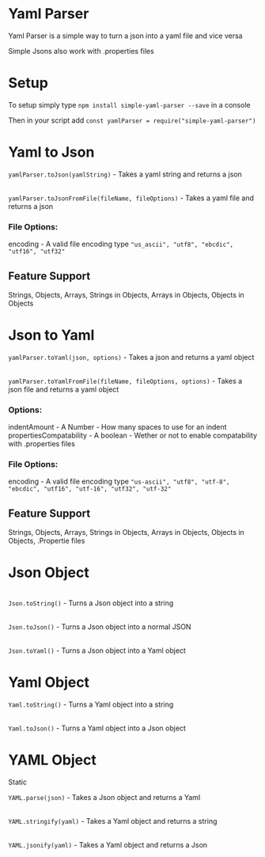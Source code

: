 # Yaml Parser

Yaml Parser is a simple way to turn a json into a yaml file and vice versa

Simple Jsons also work with .properties files



# Setup

To setup simply type `npm install simple-yaml-parser --save` in a console

Then in your script add `const yamlParser = require("simple-yaml-parser")`



# Yaml to Json

`yamlParser.toJson(yamlString)` - Takes a yaml string and returns a json

\
`yamlParser.toJsonFromFile(fileName, fileOptions)` - Takes a yaml file and returns a json

### File Options:
encoding - A valid file encoding type `"us_ascii", "utf8", "ebcdic", "utf16", "utf32"`

## Feature Support
Strings,
Objects,
Arrays,
Strings in Objects,
Arrays in Objects,
Objects in Objects



# Json to Yaml

`yamlParser.toYaml(json, options)` - Takes a json and returns a yaml object

\
`yamlParser.toYamlFromFile(fileName, fileOptions, options)` - Takes a json file and returns a yaml object

### Options:
indentAmount - A Number - How many spaces to use for an indent\
propertiesCompatability - A boolean - Wether or not to enable compatability with .properties files

### File Options:
encoding - A valid file encoding type `"us-ascii", "utf8", "utf-8", "ebcdic", "utf16", "utf-16", "utf32", "utf-32"`

## Feature Support
Strings,
Objects,
Arrays,
Strings in Objects,
Arrays in Objects,
Objects in Objects,
.Propertie files



# Json Object

\
`Json.toString()` - Turns a Json object into a string

\
`Json.toJson()` - Turns a Json object into a normal JSON

\
`Json.toYaml()` - Turns a Json object into a Yaml object



# Yaml Object

`Yaml.toString()` - Turns a Yaml object into a string

\
`Yaml.toJson()` - Turns a Yaml object into a Json object



# YAML Object

Static

`YAML.parse(json)` - Takes a Json object and returns a Yaml

\
`YAML.stringify(yaml)` - Takes a Yaml object and returns a string

\
`YAML.jsonify(yaml)` - Takes a Yaml object and returns a Json